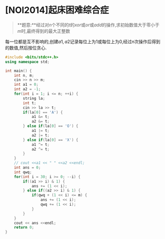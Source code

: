 # [NOI2014]起床困难综合症

> **题意:**经过对$n$个不同的$t$的$xor$或$or$或$add$的操作,求初始数值大于零小于$m$时,最终得到的最大正整数

每一位都是互不影响的,创建$a1,a2$记录每位上为$1$或每位上为$0$,经过$n$次操作后得到的数值,然后按位贪心.

```cpp
#include <bits/stdc++.h>
using namespace std;

int main() {
	int n, m;
	cin >> n >> m;
	int a1 = 0;
	int a2 = -1;
	for(int i = 1; i <= n; ++i) {
		string la;
		int t;
		cin >> la >> t;
		if(la[0] == 'A') {
			a1 &= t;
			a2 &= t;
		} else if(la[0] == 'O') {
			a1 |= t;
			a2 |= t;
		} else if(la[0] == 'X') {
			a1 ^= t;
			a2 ^= t;
		}
	}
	// cout <<a1 << " " <<a2 <<endl;
	int ans = 0;
	int qwq;
	for(int i = 30; i >= 0; --i) {
		if((a1 >> i) & 1) {
			ans += (1 << i);
		} else if((a2 >> i) & 1) {
			if(qwq + (1 << i) <= m) {
				ans += (1 << i);
				qwq += (1 << i);
			}
		} 
	}
	cout << ans <<endl;
	return 0;
}
```

